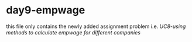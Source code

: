 # day9-empwage
this file only contains the newly added assignment problem i.e. 
*UC8-using methods to calculate empwage for different companies*
